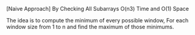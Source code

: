 <p>[Naive Approach] By Checking All Subarrays O(n3) Time and O(1) Space
<p>The idea is to compute the minimum of every possible window, For each window size from 1 to n and find the maximum of those minimums.</p></p>
